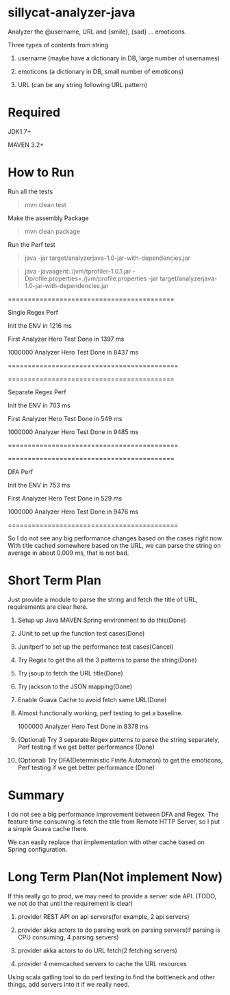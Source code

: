 sillycat-analyzer-java
======================

Analyzer the @username, URL and {smile}, {sad} ... emoticons.

Three types of contents from string

1. username  (maybe have a dictionary in DB, large number of usernames)

2. emoticons (a dictionary in DB, small number of emoticons)

3. URL       (can be any string following URL pattern)

Required
======================
JDK1.7+

MAVEN 3.2+

How to Run
======================

Run all the tests

>mvn clean test

Make the assembly Package

>mvn clean package

Run the Perf test

>java -jar target/analyzerjava-1.0-jar-with-dependencies.jar

>java -javaagent:./jvm/tprofiler-1.0.1.jar -Dprofile.properties=./jvm/profile.properties -jar target/analyzerjava-1.0-jar-with-dependencies.jar


==========================================

Single Regex Perf

Init the ENV in 1216 ms

First Analyzer Hero Test Done in 1397 ms

1000000 Analyzer Hero Test Done in 8437 ms

===========================================

==========================================

Separate Regex Perf

Init the ENV in 703 ms

First Analyzer Hero Test Done in 549 ms

1000000 Analyzer Hero Test Done in 9485 ms

===========================================

==========================================

DFA Perf

Init the ENV in 753 ms

First Analyzer Hero Test Done in 529 ms

1000000 Analyzer Hero Test Done in 9476 ms

===========================================

So I do not see any big performance changes based on the cases right now. With title cached somewhere based on the URL, we can parse the string on average in about 0.009 ms, that is not bad.

Short Term Plan
======================

Just provide a module to parse the string and fetch the title of URL, requirements are clear here.

1. Setup up Java MAVEN Spring environment to do this(Done)

2. JUnit to set up the function test cases(Done)

3. Junitperf to set up the performance test cases(Cancel)

4. Try Regex to get the all the 3 patterns to parse the string(Done)

5. Try jsoup to fetch the URL title(Done)

6. Try jackson to the JSON mapping(Done)

7. Enable Guava Cache to avoid fetch same URL(Done)

8. Almost functionally working, perf testing to get a baseline.

   1000000 Analyzer Hero Test Done in 8378 ms

9. (Optional) Try 3 separate Regex patterns to parse the string separately, Perf testing if we get better performance (Done)

10. (Optional) Try DFA(Deterministic Finite Automaton) to get the emoticons, Perf testing if we get better performance (Done)

Summary
======================

I do not see a big performance improvement between DFA and Regex. The feature time consuming is fetch the title from Remote HTTP 
Server, so I put a simple Guava cache there.

We can easily replace that implementation with other cache based on Spring configuration.


Long Term Plan(Not implement Now)
======================

If this really go to prod, we may need to provide a server side API. (TODO, we not do that until the requirement is clear)

1. provider REST API on api servers(for example, 2 api servers)

2. provider akka actors to do parsing work on parsing servers(if parsing is CPU consuming, 4 parsing servers)

3. provider akka actors to do URL fetch(2 fetching servers)

4. provider 4 memcached servers to cache the URL resources

Using scala gatling tool to do perf testing to find the bottleneck and other things, add servers into it if we really need.

